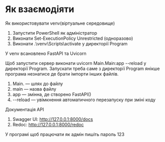 # Як взаємодіяти

Як використовувати venv(віртуальне середовище)
1) Запустити PowerShell як адміністратор
2) Виконати Set-ExecutionPolicy Unrestricted (одноразово)
3) Виконати .\venv\Scripts\activate у директорії Program

У venv всановлено FastAPI та Uvicorn

Щоб запустити сервер виконати uvicorn Main.Main:app --reload у директорії Program. Запускати треба саме з директорії Program янікше програма незнатисе де брати імпорти інших файлів.
1) Main. — шлях до файлу 
2) main — назва файлу
3) app — змінна, де створено FastAPI()
4) --reload — увімкнення автоматичного перезапуску при зміні коду

Документація API
1) Swagger UI: http://127.0.0.1:8000/docs
2) Redoc: http://127.0.0.1:8000/redoc

У програмі щоб працючати як адмін пишіть пароль 123